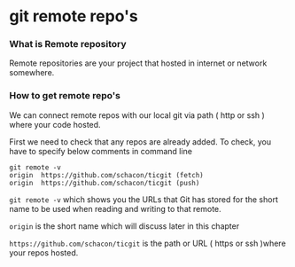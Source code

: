# git remote repo's

### What is Remote repository

Remote repositories are your project that hosted in internet or network somewhere.

### How to get remote repo's

We can connect remote repos with our local git via path \( http or ssh \) where your code hosted. 

First we need to check that any repos are already added. To check, you have to specify below comments in command line

```text
git remote -v
origin	https://github.com/schacon/ticgit (fetch)
origin	https://github.com/schacon/ticgit (push)
```

`git remote -v` which shows you the URLs that Git has stored for the short name to be used when reading and writing to that remote.

`origin` is the short name which will discuss later in this chapter

`https://github.com/schacon/ticgit` is the path or URL \( https or ssh \)where your repos hosted.



